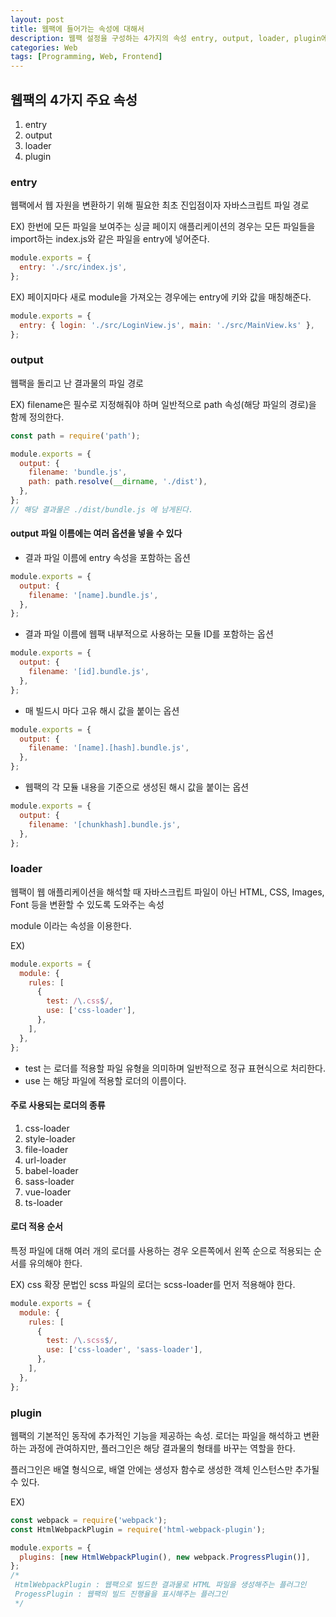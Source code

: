 ```yaml
---
layout: post
title: 웹팩에 들어가는 속성에 대해서
description: 웹팩 설정을 구성하는 4가지의 속성 entry, output, loader, plugin에 대해서
categories: Web
tags: [Programming, Web, Frontend]
---
```


## 웹팩의 4가지 주요 속성

1. entry
2. output
3. loader
4. plugin

### entry

웹팩에서 웹 자원을 변환하기 위해 필요한 최초 진입점이자 자바스크립트 파일 경로

EX) 한번에 모든 파일을 보여주는 싱글 페이지 애플리케이션의 경우는 모든 파일들을 import하는 index.js와 같은 파일을 entry에 넣어준다.

```js
module.exports = {
  entry: './src/index.js',
};
```

EX) 페이지마다 새로 module을 가져오는 경우에는 entry에 키와 값을 매칭해준다.

```js
module.exports = {
  entry: { login: './src/LoginView.js', main: './src/MainView.ks' },
};
```

### output

웹팩을 돌리고 난 결과물의 파일 경로

EX) filename은 필수로 지정해줘야 하며 일반적으로 path 속성(해당 파일의 경로)을 함께 정의한다.

```js
const path = require('path');

module.exports = {
  output: {
    filename: 'bundle.js',
    path: path.resolve(__dirname, './dist'),
  },
};
// 해당 결과물은 ./dist/bundle.js 에 남게된다.
```

#### output 파일 이름에는 여러 옵션을 넣을 수 있다

- 결과 파일 이름에 entry 속성을 포함하는 옵션

```js
module.exports = {
  output: {
    filename: '[name].bundle.js',
  },
};
```

- 결과 파일 이름에 웹팩 내부적으로 사용하는 모듈 ID를 포함하는 옵션

```js
module.exports = {
  output: {
    filename: '[id].bundle.js',
  },
};
```

- 매 빌드시 마다 고유 해시 값을 붙이는 옵션

```js
module.exports = {
  output: {
    filename: '[name].[hash].bundle.js',
  },
};
```

- 웹팩의 각 모듈 내용을 기준으로 생성된 해시 값을 붙이는 옵션

```js
module.exports = {
  output: {
    filename: '[chunkhash].bundle.js',
  },
};
```

### loader

웹팩이 웹 애플리케이션을 해석할 때 자바스크립트 파일이 아닌 HTML, CSS, Images, Font 등을 변환할 수 있도록 도와주는 속성

module 이라는 속성을 이용한다.

EX)

```js
module.exports = {
  module: {
    rules: [
      {
        test: /\.css$/,
        use: ['css-loader'],
      },
    ],
  },
};
```

- test 는 로더를 적용할 파일 유형을 의미하며 일반적으로 정규 표현식으로 처리한다.
- use 는 해당 파일에 적용할 로더의 이름이다.

#### 주로 사용되는 로더의 종류

1. css-loader
2. style-loader
3. file-loader
4. url-loader
5. babel-loader
6. sass-loader
7. vue-loader
8. ts-loader

#### 로더 적용 순서

특정 파일에 대해 여러 개의 로더를 사용하는 경우 오른쪽에서 왼쪽 순으로 적용되는 순서를 유의해야 한다.

EX) css 확장 문법인 scss 파일의 로더는 scss-loader를 먼저 적용해야 한다.

```js
module.exports = {
  module: {
    rules: [
      {
        test: /\.scss$/,
        use: ['css-loader', 'sass-loader'],
      },
    ],
  },
};
```

### plugin

웹팩의 기본적인 동작에 추가적인 기능을 제공하는 속성. 로더는 파일을 해석하고 변환하는 과정에 관여하지만, 플러그인은 해당 결과물의 형태를 바꾸는 역할을 한다.

플러그인은 배열 형식으로, 배열 안에는 생성자 함수로 생성한 객체 인스턴스만 추가될 수 있다.

EX)

```js
const webpack = require('webpack');
const HtmlWebpackPlugin = require('html-webpack-plugin');

module.exports = {
  plugins: [new HtmlWebpackPlugin(), new webpack.ProgressPlugin()],
};
/*
 HtmlWebpackPlugin : 웹팩으로 빌드한 결과물로 HTML 파일을 생성해주는 플러그인
 ProgessPlugin : 웹팩의 빌드 진행율을 표시해주는 플러그인
 */
```
